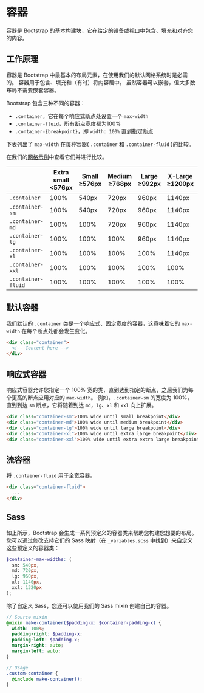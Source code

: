 # 容器

容器是 Bootstrap 的基本构建块，它在给定的设备或视口中包含、填充和对齐您的内容。

## 工作原理

容器是 Bootstrap 中最基本的布局元素，在使用我们的默认网格系统时是必需的。 容器用于包含、填充和（有时）将内容居中。 虽然容器可以嵌套，但大多数布局不需要嵌套容器。

Bootstrap 包含三种不同的容器：

- `.container`，它在每个响应式断点处设置一个 `max-width`
- `.container-fluid`，所有断点宽度都为100%
- `.container-{breakpoint}`，即 `width: 100%` 直到指定断点

下表列出了 `max-width` 在每种容器( `.container` 和 `.container-fluid` )的比较。

在我们的[网格示例](https://getbootstrap.com/docs/5.1/examples/grid/#containers)中查看它们并进行比较。

|  | Extra small <br> <576px | Small <br> ≥576px | Medium <br> ≥768px | Large <br> ≥992px | X-Large <br> ≥1200px | XX-Large <br> ≥1400px |
| --- | --- | --- | --- | --- | --- | --- |
| `.container` | 100% | 540px | 720px | 960px | 1140px | 1320px |
| `.container-sm` | 100% | 540px | 720px | 960px | 1140px | 1320px |
| `.container-md` | 100% | 100% | 720px | 960px | 1140px | 1320px |
| `.container-lg` | 100% | 100% | 100% | 960px | 1140px | 1320px |
| `.container-xl` | 100% | 100% | 100% | 100% | 1140px | 1320px |
| `.container-xxl` | 100% | 100% | 100% | 100% | 100% | 1320px |
| `.container-fluid` | 100% | 100% | 100% | 100% | 100% | 100% |

## 默认容器

我们默认的 `.container` 类是一个响应式、固定宽度的容器，这意味着它的 `max-width` 在每个断点处都会发生变化。

```html
<div class="container">
  <!-- Content here -->
</div>
```

## 响应式容器

响应式容器允许您指定一个 100% 宽的类，直到达到指定的断点，之后我们为每个更高的断点应用对应的 `max-width`。 例如，`.container-sm` 的宽度为 100%，直到到达 `sm` 断点，它将随着到达 `md`，`lg`、`xl` 和 `xxl` 向上扩展。

```html
<div class="container-sm">100% wide until small breakpoint</div>
<div class="container-md">100% wide until medium breakpoint</div>
<div class="container-lg">100% wide until large breakpoint</div>
<div class="container-xl">100% wide until extra large breakpoint</div>
<div class="container-xxl">100% wide until extra extra large breakpoint</div>
```

## 流容器

将 `.container-fluid` 用于全宽容器。

```html
<div class="container-fluid">
  ...
</div>
```

## Sass

如上所示，Bootstrap 会生成一系列预定义的容器类来帮助您构建您想要的布局。 您可以通过修改支持它们的 Sass 映射（在 `_variables.scss` 中找到）来自定义这些预定义的容器类：

```scss
$container-max-widths: (
  sm: 540px,
  md: 720px,
  lg: 960px,
  xl: 1140px,
  xxl: 1320px
);
```

除了自定义 Sass，您还可以使用我们的 Sass mixin 创建自己的容器。

```scss
// Source mixin
@mixin make-container($padding-x: $container-padding-x) {
  width: 100%;
  padding-right: $padding-x;
  padding-left: $padding-x;
  margin-right: auto;
  margin-left: auto;
}

// Usage
.custom-container {
  @include make-container();
}
```